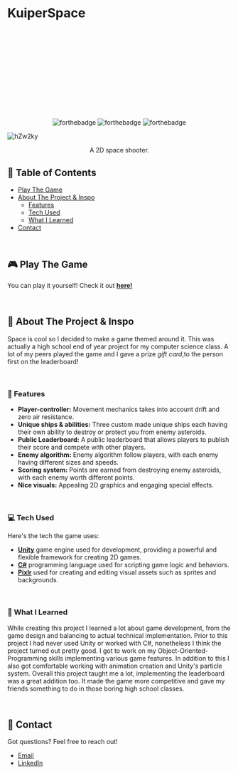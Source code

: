 # KuiperSpace
<p align="center" style="margin-top: 220px">

  <img src="https://github.com/MoschellaV/KuiperSpace/assets/58868225/89a5f310-766f-462c-80f6-4d4b5a351055" alt="forthebadge">
  
  <img src="https://github.com/MoschellaV/KuiperSpace/assets/58868225/41a5f27a-9dfe-4c95-b019-d89ac06ef10f" alt="forthebadge">

  <img src="https://github.com/MoschellaV/KuiperSpace/assets/58868225/98e4a95f-e707-48bf-a650-1317c6162bb6" alt="forthebadge">
</p>

<p align="center">
  
  ![hZw2ky](https://github.com/MoschellaV/KuiperSpace/assets/58868225/2357160b-5c4d-46de-9038-7b1b4a835353)

</p>
<p align="center">A 2D space shooter.</p>



## 📖 Table of Contents
- [Play The Game](#-play-the-game)
- [About The Project & Inspo](#-about-the-project--inspo)
  - [Features](#-features)
  - [Tech Used](#-tech-used)
  - [What I Learned](#-what-i-learned)
- [Contact](#-contact)
<br/>

## 🎮 Play The Game
You can play it yourself! Check it out [**here!**](https://vmoschella.itch.io/kuiper-space)

<br/>

## 📄 About The Project & Inspo
Space is cool so I decided to make a game themed around it. This was actually a high school end of year project for my computer science class. A lot of my peers played the game and I gave a prize _gift card_,to the person first on the leaderboard!

<br/>

### 🚀 Features

- **Player-controller:** Movement mechanics takes into account drift and zero air resistance.
- **Unique ships & abilities:** Three custom made unique ships each having their own ability to destroy or protect you from enemy asteroids.
- **Public Leaderboard:** A public leaderboard that allows players to publish their score and compete with other players.
- **Enemy algorithm:** Enemy algorithm follow players, with each enemy having different sizes and speeds.
- **Scoring system:** Points are earned from destroying enemy asteroids, with each enemy worth different points.
- **Nice visuals:** Appealing 2D graphics and engaging special effects.

<br/>

### 💻 Tech Used
Here's the tech the game uses:

- [**Unity**](https://unity.com/) game engine used for development, providing a powerful and flexible framework for creating 2D games.
- [**C#**](https://dotnet.microsoft.com/en-us/languages/csharp) programming language used for scripting game logic and behaviors.
- [**Pixlr**](https://pixlr.com/suite/) used for creating and editing visual assets such as sprites and backgrounds.

<br/>

### 🧠 What I Learned
While creating this project I learned a lot about game development, from the game design and balancing to actual technical implementation. Prior to this project I had never used Unity or worked with C#, nonetheless I think the project turned out pretty good. I got to work on my Object-Oriented-Programming skills implementing various game features. In addition to this I also got comfortable working with animation creation and Unity's particle system. Overall this project taught me a lot, implementing the leaderboard was a great addition too. It made the game more competitive and gave my friends something to do in those boring high school classes.

<br/>

## 📨 Contact
Got questions? Feel free to reach out!

- [Email](mailto:vincemoschella04@gmail.com)
- [LinkedIn](https://www.linkedin.com/in/moschellav/)


